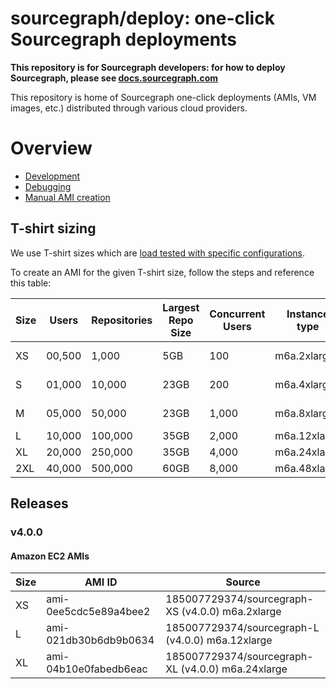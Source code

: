 # sourcegraph/deploy: one-click Sourcegraph deployments

**This repository is for Sourcegraph developers: for how to deploy Sourcegraph, please see [docs.sourcegraph.com](https://docs.sourcegraph.com)**

This repository is home of Sourcegraph one-click deployments (AMIs, VM images, etc.) distributed through various cloud providers.

# Overview

* [Development](./doc/development.md)
* [Debugging](./doc/debugging.md)
* [Manual AMI creation](./doc/manual-ami.md)

## T-shirt sizing

We use T-shirt sizes which are [load tested with specific configurations](https://github.com/sourcegraph/reference-architecture-test).

To create an AMI for the given T-shirt size, follow the steps and reference this table:

| Size | Users  | Repositories | Largest Repo Size | Concurrent Users | Instance type | Storage   | IOPS   |
| ---- | ------ | ------------ | ----------------- | ---------------- | ------------- | --------- | ------ |
| XS   | 00,500 | 1,000        | 5GB               | 100              | m6a.2xlarge   | 500GB gp3 |        |
| S    | 01,000 | 10,000       | 23GB              | 200              | m6a.4xlarge   | 1TB gp3   |        |
| M    | 05,000 | 50,000       | 23GB              | 1,000            | m6a.8xlarge   | 2TB gp3   |        |
| L    | 10,000 | 100,000      | 35GB              | 2,000            | m6a.12xlarge  | 5TB io2   | 16,000 |
| XL   | 20,000 | 250,000      | 35GB              | 4,000            | m6a.24xlarge  | io2       | 16,000 |
| 2XL  | 40,000 | 500,000      | 60GB              | 8,000            | m6a.48xlarge  | io2       | 16,000 |

## Releases

### v4.0.0

#### Amazon EC2 AMIs

| Size | AMI ID                | Source                                            |
|------|-----------------------|---------------------------------------------------|
| XS   | ami-0ee5cdc5e89a4bee2 | 185007729374/sourcegraph-XS (v4.0.0) m6a.2xlarge  |
| L    | ami-021db30b6db9b0634 | 185007729374/sourcegraph-L (v4.0.0) m6a.12xlarge  |
| XL   | ami-04b10e0fabedb6eac | 185007729374/sourcegraph-XL (v4.0.0) m6a.24xlarge |
